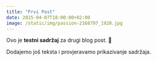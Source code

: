 ```yaml
---
title: "Prvi Post"
date: 2025-04-07T18:00:00+02:00
image: /static/img/passion-2168797_1920.jpg
---
```


Ovo je **testni sadržaj** za drugi blog post. 🎉

Dodajemo još teksta i provjeravamo prikazivanje sadržaja.
